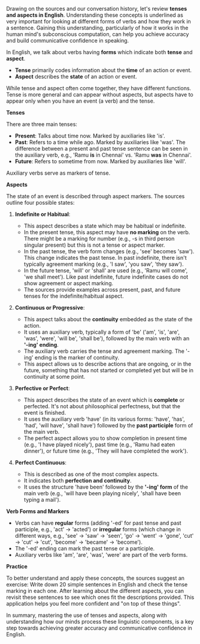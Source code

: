 Drawing on the sources and our conversation history, let's review **tenses and aspects in English**. Understanding these concepts is underlined as very important for looking at different forms of verbs and how they work in a sentence. Gaining this understanding, particularly of how it works in the human mind's subconscious computation, can help you achieve accuracy and build communicative confidence in speaking.

In English, we talk about verbs having **forms** which indicate both **tense** and **aspect**.

*   **Tense** primarily codes information about the **time** of an action or event.
*   **Aspect** describes the **state** of an action or event.

While tense and aspect often come together, they have different functions. Tense is more general and can appear without aspects, but aspects have to appear only when you have an event (a verb) and the tense.

**Tenses**

There are three main tenses:

*   **Present**: Talks about time now. Marked by auxiliaries like 'is'.
*   **Past**: Refers to a time while ago. Marked by auxiliaries like 'was'. The difference between a present and past tense sentence can be seen in the auxiliary verb, e.g., 'Ramu **is** in Chennai' vs. 'Ramu **was** in Chennai'.
*   **Future**: Refers to sometime from now. Marked by auxiliaries like 'will'.

Auxiliary verbs serve as markers of tense.

**Aspects**

The state of an event is described through aspect markers. The sources outline four possible states:

1.  **Indefinite or Habitual**:
    *   This aspect describes a state which may be habitual or indefinite.
    *   In the present tense, this aspect may have **no marking** on the verb. There might be a marking for number (e.g., -s in third person singular present) but this is not a tense or aspect marker.
    *   In the past tense, the verb form changes (e.g., 'see' becomes 'saw'). This change indicates the past tense. In past indefinite, there isn't typically agreement marking (e.g., 'I saw', 'you saw', 'they saw').
    *   In the future tense, 'will' or 'shall' are used (e.g., 'Ramu will come', 'we shall meet'). Like past indefinite, future indefinite cases do not show agreement or aspect marking.
    *   The sources provide examples across present, past, and future tenses for the indefinite/habitual aspect.

2.  **Continuous or Progressive**:
    *   This aspect talks about the **continuity** embedded as the state of the action.
    *   It uses an auxiliary verb, typically a form of 'be' ('am', 'is', 'are', 'was', 'were', 'will be', 'shall be'), followed by the main verb with an **'-ing' ending**.
    *   The auxiliary verb carries the tense and agreement marking. The '-ing' ending is the marker of continuity.
    *   This aspect allows us to describe actions that are ongoing, or in the future, something that has not started or completed yet but will be in continuity at some point.

3.  **Perfective or Perfect**:
    *   This aspect describes the state of an event which is **complete** or perfected. It's not about philosophical perfectness, but that the event is finished.
    *   It uses the auxiliary verb 'have' (in its various forms: 'have', 'has', 'had', 'will have', 'shall have') followed by the **past participle** form of the main verb.
    *   The perfect aspect allows you to show completion in present time (e.g., 'I have played nicely'), past time (e.g., 'Ramu had eaten dinner'), or future time (e.g., 'They will have completed the work').

4.  **Perfect Continuous**:
    *   This is described as one of the most complex aspects.
    *   It indicates both **perfection and continuity**.
    *   It uses the structure 'have been' followed by the **'-ing' form** of the main verb (e.g., 'will have been playing nicely', 'shall have been typing a mail').

**Verb Forms and Markers**

*   Verbs can have **regular** forms (adding '-ed' for past tense and past participle, e.g., 'act' -> 'acted') or **irregular** forms (which change in different ways, e.g., 'see' -> 'saw' -> 'seen', 'go' -> 'went' -> 'gone', 'cut' -> 'cut' -> 'cut', 'become' -> 'became' -> 'become').
*   The '-ed' ending can mark the past tense or a participle.
*   Auxiliary verbs like 'am', 'are', 'was', 'were' are part of the verb forms.

**Practice**

To better understand and apply these concepts, the sources suggest an exercise: Write down 20 simple sentences in English and check the tense marking in each one. After learning about the different aspects, you can revisit these sentences to see which ones fit the descriptions provided. This application helps you feel more confident and "on top of these things".

In summary, mastering the use of tenses and aspects, along with understanding how our minds process these linguistic components, is a key step towards achieving greater accuracy and communicative confidence in English.